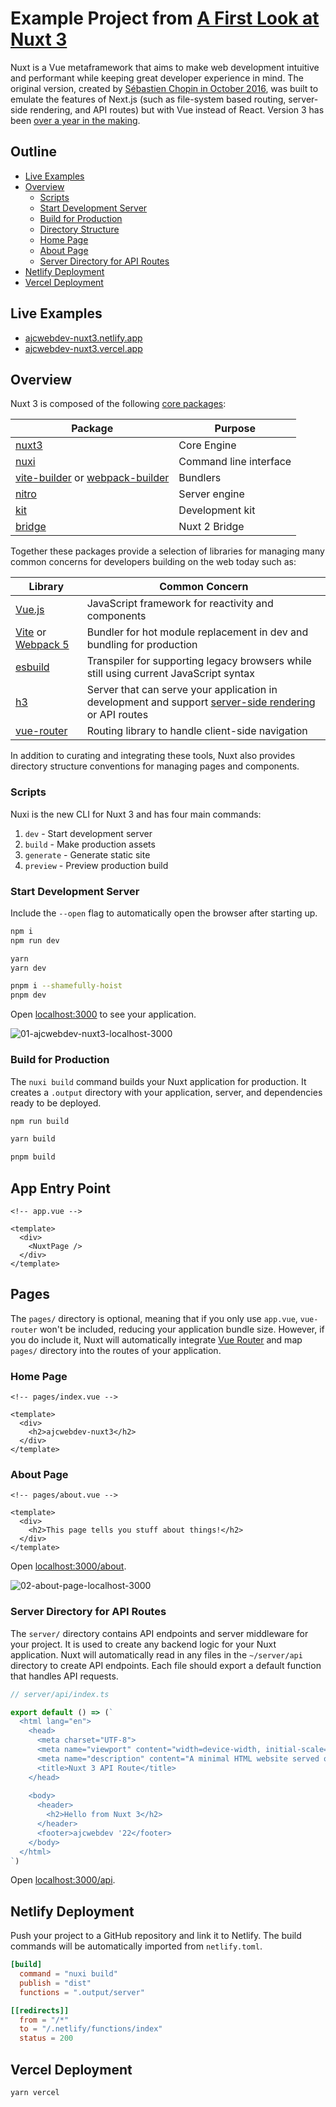 # Example Project from [A First Look at Nuxt 3](https://ajcwebdev.com/a-first-look-at-nuxt-3)

Nuxt is a Vue metaframework that aims to make web development intuitive and performant while keeping great developer experience in mind. The original version, created by [Sébastien Chopin in October 2016](https://github.com/nuxt/nuxt.js/commit/0072ed31da6ce39d21046e05898f956cff190390), was built to emulate the features of Next.js (such as file-system based routing, server-side rendering, and API routes) but with Vue instead of React. Version 3 has been [over a year in the making](https://nuxtjs.org/announcements/nuxt3-beta/).

## Outline

* [Live Examples](#live-examples)
* [Overview](#overview)
  * [Scripts](#scripts)
  * [Start Development Server](#start-development-server)
  * [Build for Production](#build-for-production)
  * [Directory Structure](#directory-structure)
  * [Home Page](#home-page)
  * [About Page](#about-page)
  * [Server Directory for API Routes](#server-directory-for-api-routes)
* [Netlify Deployment](#netlify-deployment)
* [Vercel Deployment](#vercel-deployment)

## Live Examples

* [ajcwebdev-nuxt3.netlify.app](https://ajcwebdev-nuxt3.netlify.app/)
* [ajcwebdev-nuxt3.vercel.app](https://ajcwebdev-nuxt3.vercel.app/)

## Overview

Nuxt 3 is composed of the following [core packages](https://github.com/nuxt/framework/tree/main/packages):

|Package |Purpose  |
|---------|----------|
|[nuxt3](https://github.com/nuxt/framework/tree/main/packages/nuxt3)|Core Engine|
|[nuxi](https://github.com/nuxt/framework/tree/main/packages/nuxi)|Command line interface|
|[vite-builder](https://github.com/nuxt/framework/tree/main/packages/vite) or [webpack-builder](https://github.com/nuxt/framework/tree/main/packages/webpack)|Bundlers|
|[nitro](https://github.com/nuxt/framework/tree/main/packages/nitro)|Server engine|
|[kit](https://github.com/nuxt/framework/tree/main/packages/kit)|Development kit|
|[bridge](https://github.com/nuxt/framework/tree/main/packages/bridge)|Nuxt 2 Bridge|

Together these packages provide a selection of libraries for managing many common concerns for developers building on the web today such as:

|Library|Common Concern|
|-------------------|--------|
|[Vue.js](https://v3.vuejs.org)|JavaScript framework for reactivity and components|
|[Vite](https://vitejs.dev/) or [Webpack 5](https://webpack.js.org/)|Bundler for hot module replacement in dev and bundling for production|
|[esbuild](https://esbuild.github.io)|Transpiler for supporting legacy browsers while still using current JavaScript syntax|
|[h3](https://github.com/unjs/h3)|Server that can serve your application in development and support [server-side rendering](https://v3.vuejs.org/guide/ssr/introduction.html#what-is-server-side-rendering-ssr) or API routes|
|[vue-router](https://next.router.vuejs.org)|Routing library to handle client-side navigation|

In addition to curating and integrating these tools, Nuxt also provides directory structure conventions for managing pages and components.

### Scripts

Nuxi is the new CLI for Nuxt 3 and has four main commands:
1. `dev` - Start development server
2. `build` - Make production assets
3. `generate` - Generate static site
4. `preview` - Preview production build

### Start Development Server

Include the `--open` flag to automatically open the browser after starting up.

```bash
npm i
npm run dev
```

```bash
yarn
yarn dev
```

```bash
pnpm i --shamefully-hoist
pnpm dev
```

Open [localhost:3000](http://localhost:3000) to see your application.

![01-ajcwebdev-nuxt3-localhost-3000](https://dev-to-uploads.s3.amazonaws.com/uploads/articles/9oc49oolv9d31ljml352.png)

### Build for Production

The `nuxi build` command builds your Nuxt application for production. It creates a `.output` directory with your application, server, and dependencies ready to be deployed.

```bash
npm run build
```

```bash
yarn build
```

```bash
pnpm build
```

## App Entry Point

```vue
<!-- app.vue -->

<template>
  <div>
    <NuxtPage />
  </div>
</template>
```

## Pages

The `pages/` directory is optional, meaning that if you only use `app.vue`, `vue-router` won't be included, reducing your application bundle size. However, if you do include it, Nuxt will automatically integrate [Vue Router](https://next.router.vuejs.org/) and map `pages/` directory into the routes of your application.

### Home Page

```vue
<!-- pages/index.vue -->

<template>
  <div>
    <h2>ajcwebdev-nuxt3</h2>
  </div>
</template>
```

### About Page

```vue
<!-- pages/about.vue -->

<template>
  <div>
    <h2>This page tells you stuff about things!</h2>
  </div>
</template>
```

Open [localhost:3000/about](http://localhost:3000/about).

![02-about-page-localhost-3000](https://dev-to-uploads.s3.amazonaws.com/uploads/articles/lyngyw7ae27x213gfu4f.png)

### Server Directory for API Routes

The `server/` directory contains API endpoints and server middleware for your project. It is used to create any backend logic for your Nuxt application. Nuxt will automatically read in any files in the `~/server/api` directory to create API endpoints. Each file should export a default function that handles API requests.

```js
// server/api/index.ts

export default () => (`
  <html lang="en">
    <head>
      <meta charset="UTF-8">
      <meta name="viewport" content="width=device-width, initial-scale=1.0">
      <meta name="description" content="A minimal HTML website served on a Nuxt API route.">
      <title>Nuxt 3 API Route</title>
    </head>
    
    <body>
      <header>
        <h2>Hello from Nuxt 3</h2>
      </header>
      <footer>ajcwebdev '22</footer>
    </body>
  </html>
`)
```

Open [localhost:3000/api](http://localhost:3000/api).

## Netlify Deployment

Push your project to a GitHub repository and link it to Netlify. The build commands will be automatically imported from `netlify.toml`.

```toml
[build]
  command = "nuxi build"
  publish = "dist"
  functions = ".output/server"

[[redirects]]
  from = "/*"
  to = "/.netlify/functions/index"
  status = 200
```

## Vercel Deployment

```bash
yarn vercel
```
